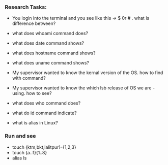 ### Research Tasks:
- You login into the terminal and you see like this -> $ 0r # .
what is difference between?

- what does whoami command does?
- what does date command shows?
- what does hostname command shows?
- what does uname command shows?
- My supervisor wanted to know the kernal version of the OS. how to find with command?
- My supervisor wanted to know the which lsb release of OS we are - using. how to see?
- what does who command does?
- what do id command indicate?
- what is alias in Linux?

### Run and see 

- touch {ktm,bkt,lalitpur}-{1,2,3}
- touch {a..f}{1..8}
- alias ls 
